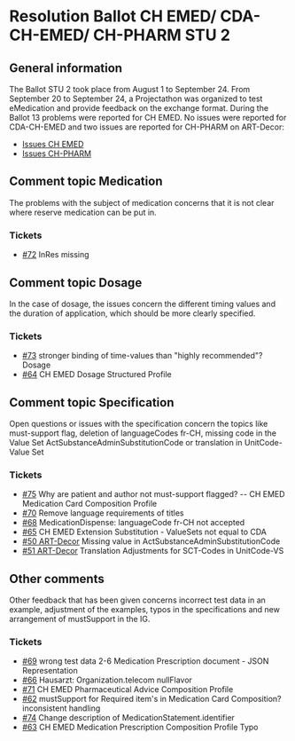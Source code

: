 # Resolution Ballot CH EMED/ CDA-CH-EMED/ CH-PHARM STU 2

## General information
The Ballot STU 2 took place from August 1 to September 24. From September 20 to
September 24, a Projectathon was organized to test eMedication and provide feedback on
the exchange format.
During the Ballot 13 problems were reported for CH EMED. No issues were reported for CDA-CH-EMED
and two issues are reported for CH-PHARM on ART-Decor:
* [Issues CH EMED](https://github.com/ehealthsuisse/ch-emed/issues)
* [Issues CH-PHARM](https://art-decor.org/art-decor/decor-issues--ch-pharm-)

## Comment topic Medication
The problems with the subject of medication concerns that it is not clear where reserve
medication can be put in.

### Tickets
* [#72](https://github.com/ehealthsuisse/ch-emed/issues/72) InRes missing

## Comment topic Dosage
In the case of dosage, the issues concern the different timing values and the duration of
application, which should be more clearly specified.

### Tickets
* [#73](https://github.com/ehealthsuisse/ch-emed/issues/73) stronger binding of time-values than &quot;highly recommended&quot;? Dosage
* [#64](https://github.com/ehealthsuisse/ch-emed/issues/64) CH EMED Dosage Structured Profile

## Comment topic Specification
Open questions or issues with the specification concern the topics like must-support flag,
deletion of languageCodes fr-CH, missing code in the Value Set
ActSubstanceAdminSubstitutionCode or translation in UnitCode-Value Set

### Tickets
* [#75](https://github.com/ehealthsuisse/ch-emed/issues/75) Why are patient and author not must-support flagged? -- CH EMED Medication Card
Composition Profile
* [#70](https://github.com/ehealthsuisse/ch-emed/issues/70) Remove language requirements of titles
* [#68](https://github.com/ehealthsuisse/ch-emed/issues/68) MedicationDispense: languageCode fr-CH not accepted
* [#65](https://github.com/ehealthsuisse/ch-emed/issues/65) CH EMED Extension Substitution - ValueSets not equal to CDA
* [#50 ART-Decor](https://art-decor.org/art-decor/decor-issues--ch-pharm) Missing value in ActSubstanceAdminSubstitutionCode
* [#51 ART-Decor](https://art-decor.org/art-decor/decor-issues--ch-pharm) Translation Adjustments for SCT-Codes in UnitCode-VS

## Other comments
Other feedback that has been given concerns incorrect test data in an example, adjustment
of the examples, typos in the specifications and new arrangement of mustSupport in the IG.

### Tickets
* [#69](https://github.com/ehealthsuisse/ch-emed/issues/69) wrong test data 2-6 Medication Prescription document - JSON Representation
* [#66](https://github.com/ehealthsuisse/ch-emed/issues/66) Hausarzt: Organization.telecom nullFlavor
* [#71](https://github.com/ehealthsuisse/ch-emed/issues/71) CH EMED Pharmaceutical Advice Composition Profile
* [#62](https://github.com/ehealthsuisse/ch-emed/issues/62) mustSupport for Required item&#39;s in Medication Card Composition? inconsistent handling
* [#74](https://github.com/ehealthsuisse/ch-emed/issues/74) Change description of MedicationStatement.identifier
* [#63](https://github.com/ehealthsuisse/ch-emed/issues/63) CH EMED Medication Prescription Composition Profile Typo